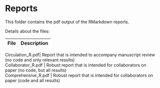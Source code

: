 # Reports
  
This folder contains the pdf output of the RMarkdown reports.  
  
Details about the files:  
  
File | Description    
---|---------------------------------------------------------------------
      
Circulation_R.pdf| Report that is intended to accompany manuscript review (no code and only relevant results)  
Collaborator_R.pdf | Robust report that is intended for collaborators on paper (no code, but all results)  
Comprehensive_R.pdf | Robust report that is intended for collaborators on paper (code and all results)    
